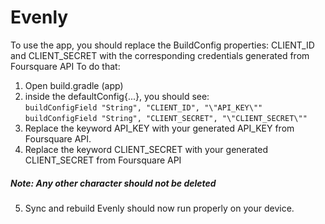 # Evenly

To use the app, you should replace the BuildConfig properties: CLIENT_ID and CLIENT_SECRET with the corresponding credentials generated from Foursquare API
To do that:
1) Open build.gradle (app)
2) inside the defaultConfig{...}, you should see:  
        ```
        buildConfigField "String", "CLIENT_ID", "\"API_KEY\""
        ```  
        ```
        buildConfigField "String", "CLIENT_SECRET", "\"CLIENT_SECRET\""
        ```
3) Replace the keyword API_KEY with your generated API_KEY from Foursquare API.
4) Replace the keyword CLIENT_SECRET with your generated CLIENT_SECRET from Foursquare API
##### Note: Any other character should not be deleted
5) Sync and rebuild
Evenly should now run properly on your device.
